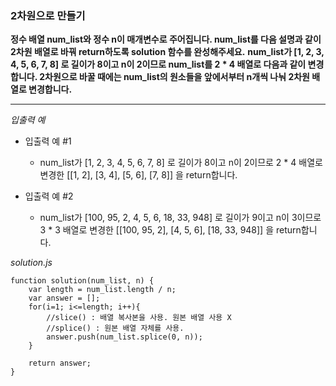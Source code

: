 ### 2차원으로 만들기

**정수 배열 num_list와 정수 n이 매개변수로 주어집니다. num_list를 다음 설명과 같이 2차원 배열로 바꿔 return하도록 solution 함수를 완성해주세요.**
**num_list가 [1, 2, 3, 4, 5, 6, 7, 8] 로 길이가 8이고 n이 2이므로 num_list를 2 \* 4 배열로 다음과 같이 변경합니다. 2차원으로 바꿀 때에는 num_list의 원소들을 앞에서부터 n개씩 나눠 2차원 배열로 변경합니다.**

---

_입출력 예_

- 입출력 예 #1

  - num_list가 [1, 2, 3, 4, 5, 6, 7, 8] 로 길이가 8이고 n이 2이므로 2 \* 4 배열로 변경한 [[1, 2], [3, 4], [5, 6], [7, 8]] 을 return합니다.

- 입출력 예 #2

  - num_list가 [100, 95, 2, 4, 5, 6, 18, 33, 948] 로 길이가 9이고 n이 3이므로 3 \* 3 배열로 변경한 [[100, 95, 2], [4, 5, 6], [18, 33, 948]] 을 return합니다.

_solution.js_

```
function solution(num_list, n) {
    var length = num_list.length / n;
    var answer = [];
    for(i=1; i<=length; i++){
        //slice() : 배열 복사본을 사용. 원본 배열 사용 X
        //splice() : 원본 배열 자체를 사용.
        answer.push(num_list.splice(0, n));
    }

    return answer;
}
```
